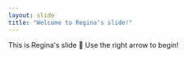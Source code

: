 ```yaml
---
layout: slide
title: "Welcome to Regina's slide!"
---
```

This is Regina's slide :tada:
Use the right arrow to begin!
